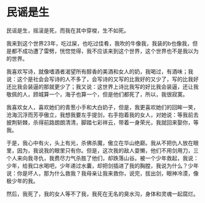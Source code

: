 # 民谣是生



民谣是生，摇滚是死，而我在其中穿梭，生不如死。

我来到这个世界23年，吃过屎，也吃过佳肴，我吹的牛像我，我装的b也像我，但是都不成功遭了雷劈，恍惚觉得，我不应该来到这个世界，这个世界也不是我以为的世界。

我喜欢写诗，就像嗜酒者渴望所有醇香的美酒和女人的奶，我喝过，有酒味；我说：这个是社会会写诗的人不多了，会写诗的又写的比我好的又少了，写的比我好还比我会装逼的那就更少了；我又说：这世界上诗比我写的好比我会装逼，还让我敬佩的人，顾城算一个，海子也算一个，但是他们都死了，所以，我很寂寞。

我喜欢女人，喜欢她们的青葱小手和大白奶子，但是，我更喜欢她们的回眸一笑，沧海沉浮而芳亭傲立，我想我要左手提剑，右手抱着我的女人，对她说：等我前去披荆斩棘，杀得前路朗朗清清，脚踏七彩祥云，带着一身荣光，我就回来娶你，等我。

于是，我心中有火，头上有光，杀佛杀魔，傲立在华山绝巅。我从不把仇人放在眼里，因为，我说我的眼里只有你。但是，这次我的敌人耍懒，他们不用剑用刀，三个人来向我寻仇，我费尽力气杀胜了他们，却跌落山谷。被一个少年救起，我说：少年，给我口水喝吧，少年递过水囊，却把剑插进了我的胸膛，我说为什么？少年说：你是坏人，那为什么救我？我母亲让我来救你，说完，拔出剑，眼神冷漠，像极少年的我。

然后，我死了，我的女人等不了我，我死在无名的臭水沟，身体和灵魂一起腐烂。

